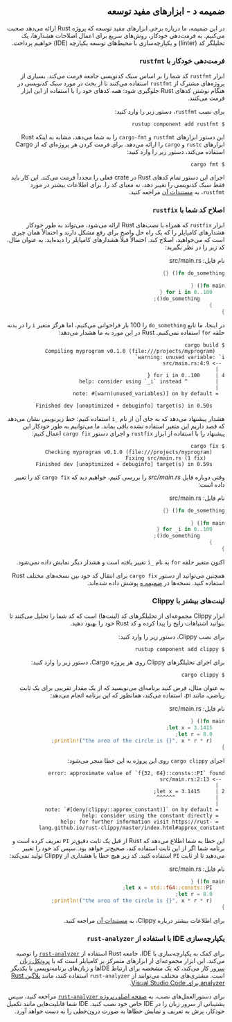 <div dir="rtl">

## ضمیمه د - ابزارهای مفید توسعه

در این ضمیمه، ما درباره برخی ابزارهای مفید توسعه که پروژه Rust ارائه می‌دهد صحبت می‌کنیم. به فرمت‌دهی خودکار، روش‌های سریع برای اعمال اصلاحات هشدارها، یک تحلیلگر کد (linter) و یکپارچه‌سازی با محیط‌های توسعه یکپارچه (IDE) خواهیم پرداخت.

### فرمت‌دهی خودکار با `rustfmt`

ابزار `rustfmt` کد شما را بر اساس سبک کدنویسی جامعه فرمت می‌کند. بسیاری از پروژه‌های مشترک از `rustfmt` استفاده می‌کنند تا از بحث در مورد سبک کدنویسی در هنگام نوشتن کدهای Rust جلوگیری شود: همه کدهای خود را با استفاده از این ابزار فرمت می‌کنند.

برای نصب `rustfmt`، دستور زیر را وارد کنید:

```console
$ rustup component add rustfmt
```

این دستور ابزارهای `rustfmt` و `cargo-fmt` را به شما می‌دهد، مشابه به اینکه Rust ابزارهای `rustc` و `cargo` را ارائه می‌دهد. برای فرمت کردن هر پروژه‌ای که از Cargo استفاده می‌کند، دستور زیر را وارد کنید:

```console
$ cargo fmt
```

اجرای این دستور تمام کدهای Rust در crate فعلی را مجدداً فرمت می‌کند. این کار باید فقط سبک کدنویسی را تغییر دهد، نه معنای کد را. برای اطلاعات بیشتر در مورد `rustfmt`، به [مستندات آن][rustfmt] مراجعه کنید.

[rustfmt]: https://github.com/rust-lang/rustfmt

### اصلاح کد شما با `rustfix`

ابزار `rustfix` که همراه با نصب‌های Rust ارائه می‌شود، می‌تواند به طور خودکار هشدارهای کامپایلر را که یک راه حل واضح برای رفع مشکل دارند و احتمالاً همان چیزی است که می‌خواهید، اصلاح کند. احتمالاً قبلاً هشدارهای کامپایلر را دیده‌اید. به عنوان مثال، کد زیر را در نظر بگیرید:

<span class="filename">نام فایل: src/main.rs</span>

```rust
fn do_something() {}

fn main() {
    for i in 0..100 {
        do_something();
    }
}
```

در اینجا، ما تابع `do_something` را 100 بار فراخوانی می‌کنیم، اما هرگز متغیر `i` را در بدنه حلقه `for` استفاده نمی‌کنیم. Rust در این مورد به ما هشدار می‌دهد:

```console
$ cargo build
   Compiling myprogram v0.1.0 (file:///projects/myprogram)
warning: unused variable: `i`
 --> src/main.rs:4:9
  |
4 |     for i in 0..100 {
  |         ^ help: consider using `_i` instead
  |
  = note: #[warn(unused_variables)] on by default

    Finished dev [unoptimized + debuginfo] target(s) in 0.50s
```

هشدار پیشنهاد می‌دهد که به جای آن از نام `_i` استفاده کنیم: خط زیرنویس نشان می‌دهد که قصد داریم این متغیر استفاده نشده باقی بماند. ما می‌توانیم به طور خودکار این پیشنهاد را با استفاده از ابزار `rustfix` و اجرای دستور `cargo fix` اعمال کنیم:

```console
$ cargo fix
    Checking myprogram v0.1.0 (file:///projects/myprogram)
      Fixing src/main.rs (1 fix)
    Finished dev [unoptimized + debuginfo] target(s) in 0.59s
```

وقتی دوباره فایل _src/main.rs_ را بررسی کنیم، خواهیم دید که `cargo fix` کد را تغییر داده است:

<span class="filename">نام فایل: src/main.rs</span>

```rust
fn do_something() {}

fn main() {
    for _i in 0..100 {
        do_something();
    }
}
```

اکنون متغیر حلقه `for` به نام `_i` تغییر یافته است و هشدار دیگر نمایش داده نمی‌شود.

همچنین می‌توانید از دستور `cargo fix` برای انتقال کد خود بین نسخه‌های مختلف Rust استفاده کنید. نسخه‌ها در [ضمیمه ه][editions] پوشش داده شده‌اند.

### لینت‌های بیشتر با Clippy

ابزار Clippy مجموعه‌ای از تحلیلگرهای کد (لینت‌ها) است که کد شما را تحلیل می‌کنند تا بتوانید اشتباهات رایج را پیدا کرده و کد Rust خود را بهبود دهید.

برای نصب Clippy، دستور زیر را وارد کنید:

```console
$ rustup component add clippy
```

برای اجرای تحلیلگرهای Clippy روی هر پروژه Cargo، دستور زیر را وارد کنید:

```console
$ cargo clippy
```

به عنوان مثال، فرض کنید برنامه‌ای می‌نویسید که از یک مقدار تقریبی برای یک ثابت ریاضی، مانند pi، استفاده می‌کند، همانطور که این برنامه انجام می‌دهد:

<span class="filename">نام فایل: src/main.rs</span>

```rust
fn main() {
    let x = 3.1415;
    let r = 8.0;
    println!("the area of the circle is {}", x * r * r);
}
```

اجرای `cargo clippy` روی این پروژه به این خطا منجر می‌شود:

```text
error: approximate value of `f{32, 64}::consts::PI` found
 --> src/main.rs:2:13
  |
2 |     let x = 3.1415;
  |             ^^^^^^
  |
  = note: `#[deny(clippy::approx_constant)]` on by default
  = help: consider using the constant directly
  = help: for further information visit https://rust-lang.github.io/rust-clippy/master/index.html#approx_constant
```

این خطا به شما اطلاع می‌دهد که Rust از قبل یک ثابت دقیق‌تر `PI` تعریف کرده است و برنامه شما اگر از این ثابت استفاده کند، صحیح‌تر خواهد بود. سپس کد خود را تغییر می‌دهید تا از ثابت `PI` استفاده کنید. کد زیر هیچ خطا یا هشداری از Clippy تولید نمی‌کند:

<span class="filename">نام فایل: src/main.rs</span>

```rust
fn main() {
    let x = std::f64::consts::PI;
    let r = 8.0;
    println!("the area of the circle is {}", x * r * r);
}
```

برای اطلاعات بیشتر درباره Clippy، به [مستندات آن][clippy] مراجعه کنید.

[clippy]: https://github.com/rust-lang/rust-clippy

### یکپارچه‌سازی IDE با استفاده از `rust-analyzer`

برای کمک به یکپارچه‌سازی با IDE، جامعه Rust استفاده از [`rust-analyzer`][rust-analyzer]<!-- ignore --> را توصیه می‌کند. این ابزار مجموعه‌ای از ابزارهای متمرکز بر کامپایلر است که با [پروتکل زبان سرور][lsp]<!-- ignore --> کار می‌کند، که یک مشخصه برای ارتباط IDEها و زبان‌های برنامه‌نویسی با یکدیگر است. مشتری‌های مختلف می‌توانند از `rust-analyzer` استفاده کنند، مانند [پلاگین Rust analyzer برای Visual Studio Code][vscode].

[lsp]: http://langserver.org/
[vscode]: https://marketplace.visualstudio.com/items?itemName=rust-lang.rust-analyzer

برای دستورالعمل‌های نصب، به [صفحه اصلی پروژه `rust-analyzer`][rust-analyzer]<!-- ignore --> مراجعه کنید، سپس پشتیبانی از سرور زبان را در IDE خاص خود نصب کنید. IDE شما قابلیت‌هایی مانند تکمیل خودکار، پرش به تعریف و نمایش خطاها به صورت درون‌خطی را به دست خواهد آورد.

[rust-analyzer]: https://rust-analyzer.github.io
[editions]: appendix-05-editions.md
